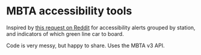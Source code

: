 # MBTA accessibility tools

Inspired by [this request on Reddit](https://www.reddit.com/r/boston/comments/95cc5o/is_there_an_app_for_the_mbta_that_tells_you_if/) for accessibility alerts grouped by station, and indicators of which green line car to board.

Code is very messy, but happy to share. Uses the MBTA v3 API.
